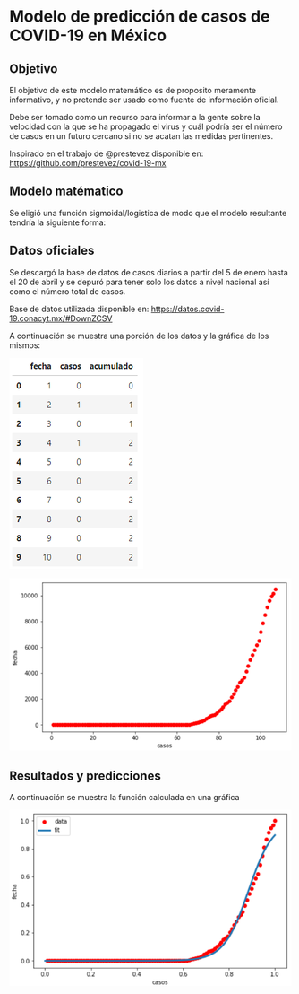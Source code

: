 # Modelo de predicción de casos de COVID-19 en México

## Objetivo

El objetivo de este modelo matemático es de proposito meramente informativo, y no pretende ser usado como fuente de información oficial. 

Debe ser tomado como un recurso para informar a la gente sobre la velocidad con la que se ha propagado el virus y cuál podría ser el número de casos en un futuro cercano si no se acatan las medidas pertinentes.

Inspirado en el trabajo de @prestevez disponible en: https://github.com/prestevez/covid-19-mx

## Modelo matématico

Se eligió una función sigmoidal/logistica de modo que el modelo resultante tendría la siguiente forma:


## Datos oficiales

Se descargó la base de datos de casos diarios a partir del 5 de enero hasta el 20 de abril y se depuró para tener solo los datos a nivel nacional así como el número total de casos.

Base de datos utilizada disponible en: https://datos.covid-19.conacyt.mx/#DownZCSV

A continuación se muestra una porción de los datos y la gráfica de los mismos:

![Base de datos](/images/base-de-datos.PNG)

![Datos graficados](/images/grafica-base-de-datos.PNG)


## Resultados y predicciones

A continuación se muestra la función calculada en una gráfica

![Resultado](/images/modelo-vs-datos.PNG)

